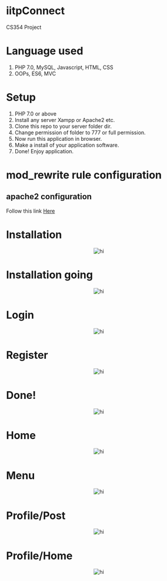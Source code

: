# iitpConnect
CS354 Project

# Language used
1. PHP 7.0, MySQL, Javascript, HTML, CSS 
2. OOPs, ES6, MVC

# Setup
1. PHP 7.0 or above
2. Install any server Xampp or Apache2 etc.
3. Clone this repo to your server folder dir.
4. Change permission of folder to 777 or full permission.
5. Now run this application in browser.
6. Make a install of your application software.
7. Done! Enjoy application.

# mod_rewrite rule configuration
## apache2 configuration
Follow this link <a href="https://www.digitalocean.com/community/tutorials/how-to-rewrite-urls-with-mod_rewrite-for-apache-on-ubuntu-18-04" >Here</a>


# Installation
<p align="center">
  <img src="docs/5.png" alt="hi" class="inline"/>
</p>

# Installation going
<p align="center">
  <img src="docs/6.png" alt="hi" class="inline"/>
</p>

# Login
<p align="center">
  <img src="docs/3.png" alt="hi" class="inline"/>
</p>

# Register
<p align="center">
  <img src="docs/4.png" alt="hi" class="inline"/>
</p>

# Done!
<p align="center">
  <img src="docs/7.png" alt="hi" class="inline"/>
</p>

# Home
<p align="center">
  <img src="docs/1.png" alt="hi" class="inline"/>
</p>

# Menu
<p align="center">
  <img src="docs/2.png" alt="hi" class="inline"/>
</p>

# Profile/Post
<p align="center">
  <img src="docs/8.png" alt="hi" class="inline"/>
</p>

# Profile/Home
<p align="center">
  <img src="docs/9.png" alt="hi" class="inline"/>
</p>
